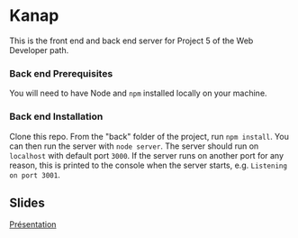 # Kanap #

This is the front end and back end server for Project 5 of the Web Developer path.

### Back end Prerequisites ###

You will need to have Node and `npm` installed locally on your machine.

### Back end Installation ###

Clone this repo. From the "back" folder of the project, run `npm install`. You 
can then run the server with `node server`. 
The server should run on `localhost` with default port `3000`. If the
server runs on another port for any reason, this is printed to the
console when the server starts, e.g. `Listening on port 3001`.

## Slides
[Présentation](https://docs.google.com/presentation/d/1jmPrK5AXmmHPCzXtCpQtQ4A-wFRwdcm3XVb_CBZZwSQ/edit#slide=id.gcb9a0b074_1_0)
